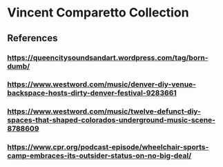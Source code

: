 # Vincent Comparetto Collection

## References
### https://queencitysoundsandart.wordpress.com/tag/born-dumb/
### https://www.westword.com/music/denver-diy-venue-backspace-hosts-dirty-denver-festival-9283661
### https://www.westword.com/music/twelve-defunct-diy-spaces-that-shaped-colorados-underground-music-scene-8788609
### https://www.cpr.org/podcast-episode/wheelchair-sports-camp-embraces-its-outsider-status-on-no-big-deal/
